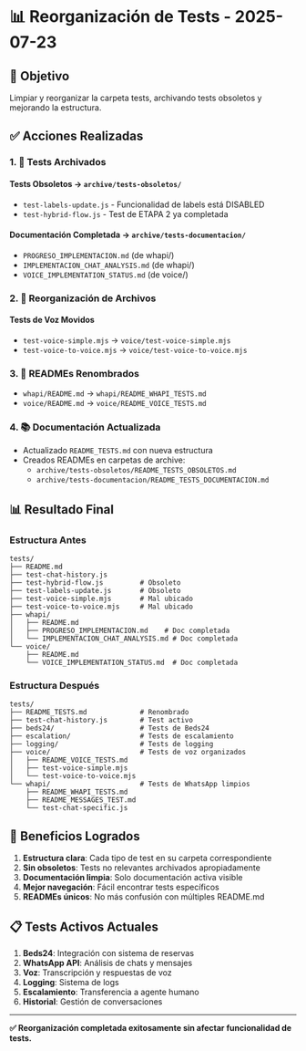 # 📊 Reorganización de Tests - 2025-07-23

## 🎯 Objetivo
Limpiar y reorganizar la carpeta tests, archivando tests obsoletos y mejorando la estructura.

## ✅ Acciones Realizadas

### 1. 📁 Tests Archivados

#### Tests Obsoletos → `archive/tests-obsoletos/`
- `test-labels-update.js` - Funcionalidad de labels está DISABLED
- `test-hybrid-flow.js` - Test de ETAPA 2 ya completada

#### Documentación Completada → `archive/tests-documentacion/`
- `PROGRESO_IMPLEMENTACION.md` (de whapi/)
- `IMPLEMENTACION_CHAT_ANALYSIS.md` (de whapi/)
- `VOICE_IMPLEMENTATION_STATUS.md` (de voice/)

### 2. 🔄 Reorganización de Archivos

#### Tests de Voz Movidos
- `test-voice-simple.mjs` → `voice/test-voice-simple.mjs`
- `test-voice-to-voice.mjs` → `voice/test-voice-to-voice.mjs`

### 3. 📝 READMEs Renombrados
- `whapi/README.md` → `whapi/README_WHAPI_TESTS.md`
- `voice/README.md` → `voice/README_VOICE_TESTS.md`

### 4. 📚 Documentación Actualizada
- Actualizado `README_TESTS.md` con nueva estructura
- Creados READMEs en carpetas de archive:
  - `archive/tests-obsoletos/README_TESTS_OBSOLETOS.md`
  - `archive/tests-documentacion/README_TESTS_DOCUMENTACION.md`

## 📊 Resultado Final

### Estructura Antes
```
tests/
├── README.md
├── test-chat-history.js
├── test-hybrid-flow.js         # Obsoleto
├── test-labels-update.js       # Obsoleto
├── test-voice-simple.mjs       # Mal ubicado
├── test-voice-to-voice.mjs     # Mal ubicado
├── whapi/
│   ├── README.md
│   ├── PROGRESO_IMPLEMENTACION.md    # Doc completada
│   └── IMPLEMENTACION_CHAT_ANALYSIS.md # Doc completada
└── voice/
    ├── README.md
    └── VOICE_IMPLEMENTATION_STATUS.md  # Doc completada
```

### Estructura Después
```
tests/
├── README_TESTS.md             # Renombrado
├── test-chat-history.js        # Test activo
├── beds24/                     # Tests de Beds24
├── escalation/                 # Tests de escalamiento
├── logging/                    # Tests de logging
├── voice/                      # Tests de voz organizados
│   ├── README_VOICE_TESTS.md
│   ├── test-voice-simple.mjs
│   └── test-voice-to-voice.mjs
└── whapi/                      # Tests de WhatsApp limpios
    ├── README_WHAPI_TESTS.md
    ├── README_MESSAGES_TEST.md
    └── test-chat-specific.js
```

## 🎯 Beneficios Logrados

1. **Estructura clara**: Cada tipo de test en su carpeta correspondiente
2. **Sin obsoletos**: Tests no relevantes archivados apropiadamente
3. **Documentación limpia**: Solo documentación activa visible
4. **Mejor navegación**: Fácil encontrar tests específicos
5. **READMEs únicos**: No más confusión con múltiples README.md

## 📋 Tests Activos Actuales

1. **Beds24**: Integración con sistema de reservas
2. **WhatsApp API**: Análisis de chats y mensajes
3. **Voz**: Transcripción y respuestas de voz
4. **Logging**: Sistema de logs
5. **Escalamiento**: Transferencia a agente humano
6. **Historial**: Gestión de conversaciones

---

**✅ Reorganización completada exitosamente sin afectar funcionalidad de tests.**